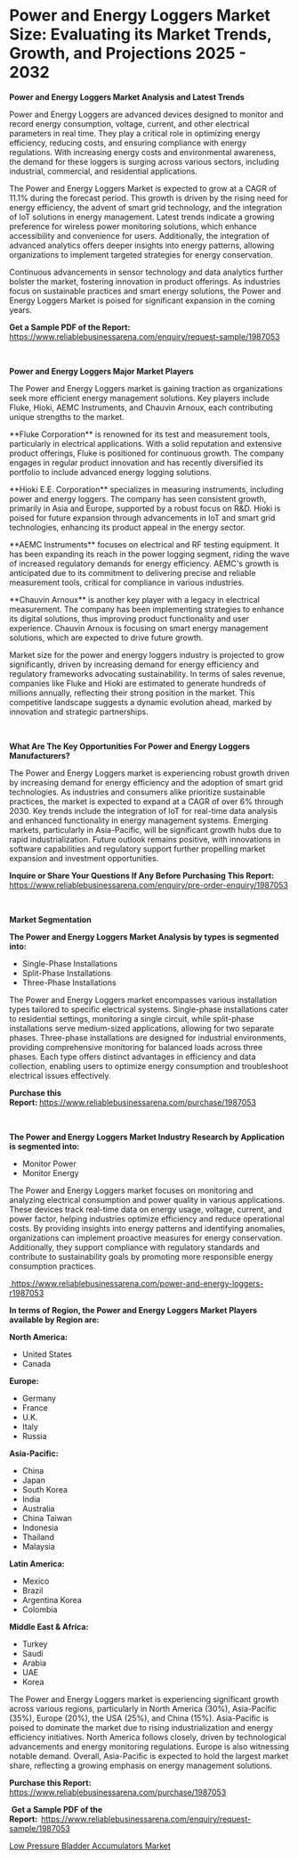 <p><h1>Power and Energy Loggers Market Size: Evaluating its Market Trends, Growth, and Projections 2025 - 2032</h1></p><p><strong>Power and Energy Loggers Market Analysis and Latest Trends</strong></p>
<p><p>Power and Energy Loggers are advanced devices designed to monitor and record energy consumption, voltage, current, and other electrical parameters in real time. They play a critical role in optimizing energy efficiency, reducing costs, and ensuring compliance with energy regulations. With increasing energy costs and environmental awareness, the demand for these loggers is surging across various sectors, including industrial, commercial, and residential applications.</p><p>The Power and Energy Loggers Market is expected to grow at a CAGR of 11.1% during the forecast period. This growth is driven by the rising need for energy efficiency, the advent of smart grid technology, and the integration of IoT solutions in energy management. Latest trends indicate a growing preference for wireless power monitoring solutions, which enhance accessibility and convenience for users. Additionally, the integration of advanced analytics offers deeper insights into energy patterns, allowing organizations to implement targeted strategies for energy conservation.</p><p>Continuous advancements in sensor technology and data analytics further bolster the market, fostering innovation in product offerings. As industries focus on sustainable practices and smart energy solutions, the Power and Energy Loggers Market is poised for significant expansion in the coming years.</p></p>
<p><strong>Get a Sample PDF of the Report:&nbsp;</strong> <a href="https://www.reliablebusinessarena.com/enquiry/request-sample/1987053?utm_campaign=2470&utm_medium=2&utm_source=Github&utm_content=ia&utm_term=02032025&utm_id=power-and-energy-loggers">https://www.reliablebusinessarena.com/enquiry/request-sample/1987053</a></p>
<p>&nbsp;</p>
<p><strong>Power and Energy Loggers Major Market Players</strong></p>
<p><p>The Power and Energy Loggers market is gaining traction as organizations seek more efficient energy management solutions. Key players include Fluke, Hioki, AEMC Instruments, and Chauvin Arnoux, each contributing unique strengths to the market.</p><p>**Fluke Corporation** is renowned for its test and measurement tools, particularly in electrical applications. With a solid reputation and extensive product offerings, Fluke is positioned for continuous growth. The company engages in regular product innovation and has recently diversified its portfolio to include advanced energy logging solutions. </p><p>**Hioki E.E. Corporation** specializes in measuring instruments, including power and energy loggers. The company has seen consistent growth, primarily in Asia and Europe, supported by a robust focus on R&D. Hioki is poised for future expansion through advancements in IoT and smart grid technologies, enhancing its product appeal in the energy sector.</p><p>**AEMC Instruments** focuses on electrical and RF testing equipment. It has been expanding its reach in the power logging segment, riding the wave of increased regulatory demands for energy efficiency. AEMC's growth is anticipated due to its commitment to delivering precise and reliable measurement tools, critical for compliance in various industries.</p><p>**Chauvin Arnoux** is another key player with a legacy in electrical measurement. The company has been implementing strategies to enhance its digital solutions, thus improving product functionality and user experience. Chauvin Arnoux is focusing on smart energy management solutions, which are expected to drive future growth.</p><p>Market size for the power and energy loggers industry is projected to grow significantly, driven by increasing demand for energy efficiency and regulatory frameworks advocating sustainability. In terms of sales revenue, companies like Fluke and Hioki are estimated to generate hundreds of millions annually, reflecting their strong position in the market. This competitive landscape suggests a dynamic evolution ahead, marked by innovation and strategic partnerships.</p></p>
<p>&nbsp;</p>
<p><strong>What Are The Key Opportunities For Power and Energy Loggers Manufacturers?</strong></p>
<p><p>The Power and Energy Loggers market is experiencing robust growth driven by increasing demand for energy efficiency and the adoption of smart grid technologies. As industries and consumers alike prioritize sustainable practices, the market is expected to expand at a CAGR of over 6% through 2030. Key trends include the integration of IoT for real-time data analysis and enhanced functionality in energy management systems. Emerging markets, particularly in Asia-Pacific, will be significant growth hubs due to rapid industrialization. Future outlook remains positive, with innovations in software capabilities and regulatory support further propelling market expansion and investment opportunities.</p></p>
<p><strong>Inquire or Share Your Questions If Any Before Purchasing This Report:</strong> <a href="https://www.reliablebusinessarena.com/enquiry/pre-order-enquiry/1987053?utm_campaign=2470&utm_medium=2&utm_source=Github&utm_content=ia&utm_term=02032025&utm_id=power-and-energy-loggers">https://www.reliablebusinessarena.com/enquiry/pre-order-enquiry/1987053</a></p>
<p>&nbsp;</p>
<p><strong>Market Segmentation</strong></p>
<p><strong>The Power and Energy Loggers Market Analysis by types is segmented into:</strong></p>
<p><ul><li>Single-Phase Installations</li><li>Split-Phase Installations</li><li>Three-Phase Installations</li></ul></p>
<p><p>The Power and Energy Loggers market encompasses various installation types tailored to specific electrical systems. Single-phase installations cater to residential settings, monitoring a single circuit, while split-phase installations serve medium-sized applications, allowing for two separate phases. Three-phase installations are designed for industrial environments, providing comprehensive monitoring for balanced loads across three phases. Each type offers distinct advantages in efficiency and data collection, enabling users to optimize energy consumption and troubleshoot electrical issues effectively.</p></p>
<p><strong>Purchase this Report:&nbsp;</strong><a href="https://www.reliablebusinessarena.com/purchase/1987053?utm_campaign=2470&utm_medium=2&utm_source=Github&utm_content=ia&utm_term=02032025&utm_id=power-and-energy-loggers">https://www.reliablebusinessarena.com/purchase/1987053</a></p>
<p>&nbsp;</p>
<p><strong>The Power and Energy Loggers Market Industry Research by Application is segmented into:</strong></p>
<p><ul><li>Monitor Power</li><li>Monitor Energy</li></ul></p>
<p><p>The Power and Energy Loggers market focuses on monitoring and analyzing electrical consumption and power quality in various applications. These devices track real-time data on energy usage, voltage, current, and power factor, helping industries optimize efficiency and reduce operational costs. By providing insights into energy patterns and identifying anomalies, organizations can implement proactive measures for energy conservation. Additionally, they support compliance with regulatory standards and contribute to sustainability goals by promoting more responsible energy consumption practices.</p></p>
<p><a href="https://www.reliablebusinessarena.com/power-and-energy-loggers-r1987053?utm_campaign=2470&utm_medium=2&utm_source=Github&utm_content=ia&utm_term=02032025&utm_id=power-and-energy-loggers">&nbsp;https://www.reliablebusinessarena.com/power-and-energy-loggers-r1987053</a></p>
<p><strong>In terms of Region, the Power and Energy Loggers Market Players available by Region are:</strong></p>
<p>
    <p> <strong> North America: </strong>
        <ul>
            <li>United States</li>
            <li>Canada</li>
        </ul>
        </p> 
    <p> <strong> Europe: </strong>
        <ul>
            <li>Germany</li>
            <li>France</li>
            <li>U.K.</li>
            <li>Italy</li>
            <li>Russia</li>
        </ul>
        </p> 
    <p> <strong> Asia-Pacific: </strong>
        <ul>
            <li>China</li>
            <li>Japan</li>
            <li>South Korea</li>
            <li>India</li>
            <li>Australia</li>
            <li>China Taiwan</li>
            <li>Indonesia</li>
            <li>Thailand</li>
            <li>Malaysia</li>
        </ul>
        </p> 
    <p> <strong> Latin America: </strong>
        <ul>
            <li>Mexico</li>
            <li>Brazil</li>
            <li>Argentina Korea</li>
            <li>Colombia</li>
        </ul>
        </p> 
    <p> <strong> Middle East & Africa: </strong>
        <ul>
            <li>Turkey</li>
            <li>Saudi</li>
            <li>Arabia</li>
            <li>UAE</li>
            <li>Korea</li>
        </ul>
    </p>
    </p>
<p><p>The Power and Energy Loggers market is experiencing significant growth across various regions, particularly in North America (30%), Asia-Pacific (35%), Europe (20%), the USA (25%), and China (15%). Asia-Pacific is poised to dominate the market due to rising industrialization and energy efficiency initiatives. North America follows closely, driven by technological advancements and energy monitoring regulations. Europe is also witnessing notable demand. Overall, Asia-Pacific is expected to hold the largest market share, reflecting a growing emphasis on energy management solutions.</p></p>
<p><strong>Purchase this Report: </strong><a href="https://www.reliablebusinessarena.com/purchase/1987053?utm_campaign=2470&utm_medium=2&utm_source=Github&utm_content=ia&utm_term=02032025&utm_id=power-and-energy-loggers">https://www.reliablebusinessarena.com/purchase/1987053</a></p>
<p>&nbsp;<strong>Get a Sample PDF of the Report:&nbsp;&nbsp;</strong><a href="https://www.reliablebusinessarena.com/enquiry/request-sample/1987053?utm_campaign=2470&utm_medium=2&utm_source=Github&utm_content=ia&utm_term=02032025&utm_id=power-and-energy-loggers">https://www.reliablebusinessarena.com/enquiry/request-sample/1987053</a></p>
<p><strong></strong></p>
<p><p><a href="https://github.com/lisaeichler20775/Market-Research-Report-List-1/blob/main/low-pressure-bladder-accumulators-market.md?utm_campaign=2470&utm_medium=2&utm_source=Github&utm_content=ia&utm_term=02032025&utm_id=power-and-energy-loggers">Low Pressure Bladder Accumulators Market</a></p></p>